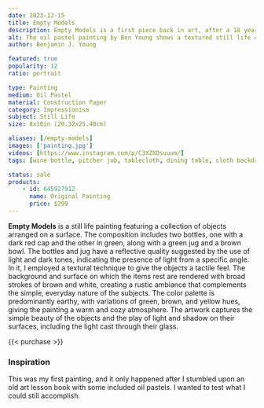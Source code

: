 ```yaml
---
date: 2023-12-15
title: Empty Models
description: Empty Models is a first piece back in art, after a 18 year hiatus since childhood. A still life study after discovering old oil pastels stored away in storage.
alt: The oil pastel painting by Ben Young shows a textured still life composition of two green bottles, a green jug, and a brown bowl on a hung white fabric surface against a dark wooden background.
author: Benjamin J. Young

featured: true
popularity: 12
ratio: portrait

type: Painting
medium: Oil Pastel
material: Construction Paper
category: Impressionism
subject: Still Life
size: 8x10in (20.32x25.40cm)

aliases: [/empty-models]
images: ['painting.jpg']
videos: [https://www.instagram.com/p/C3XZXDsuuum/]
tags: [wine bottle, pitcher jub, tablecloth, dining table, cloth backdrop, artwork study, oil pastels, neutral tone, impressionism, still life art, for sale]

status: sale
products:
    - id: 645927912
      name: Original Painting
      price: $299
---
```


**Empty Models** is a still life painting featuring a collection of objects arranged on a surface. The composition includes two bottles, one with a dark red cap and the other in green, along with a green jug and a brown bowl. The bottles and jug have a reflective quality suggested by the use of light and dark tones, indicating the presence of light from a specific angle. In it, I employed a textural technique to give the objects a tactile feel. The background and surface on which the items rest are rendered with broad strokes of brown and white, creating a rustic ambiance that complements the simple, everyday nature of the subjects. The color palette is predominantly earthy, with variations of green, brown, and yellow hues, giving the painting a warm and cozy atmosphere. The artwork captures the simple beauty of the objects and the play of light and shadow on their surfaces, including the light cast through their glass.

{{< purchase >}}

### Inspiration ###

This was my first painting, and it only happened after I stumbled upon an old art lesson book with some included oil pastels. I wanted to test what I could still accomplish.